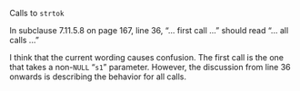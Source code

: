 Calls to `strtok`

In subclause 7.11.5.8 on page 167, line 36, “... first call ...” should read
“... all calls ...”

I think that the current wording causes confusion. The first call is the one
that takes a non-`NULL` “`s1`” parameter. However, the discussion from line 36
onwards is describing the behavior for all calls.
